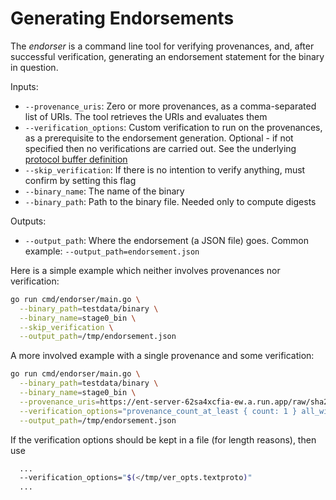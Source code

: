# Generating Endorsements

The *endorser* is a command line tool for verifying provenances, and, after successful verification, generating an endorsement statement for the binary in question.

Inputs:
*  `--provenance_uris`: Zero or more provenances, as a comma-separated list of URIs. The tool retrieves the URIs and evaluates them
*  `--verification_options`: Custom verification to run on the provenances, as a prerequisite to the endorsement generation. Optional - if not specified then no verifications are carried out. See the underlying [protocol buffer definition](../../proto/verification_options.proto)
*  `--skip_verification`: If there is no intention to verify anything, must confirm by setting this flag
*  `--binary_name`: The name of the binary
*  `--binary_path`: Path to the binary file. Needed only to compute digests

Outputs:
*  `--output_path`: Where the endorsement (a JSON file) goes. Common example: `--output_path=endorsement.json`

Here is a simple example which neither involves provenances nor verification:

```bash
go run cmd/endorser/main.go \
  --binary_path=testdata/binary \
  --binary_name=stage0_bin \
  --skip_verification \
  --output_path=/tmp/endorsement.json
```

A more involved example with a single provenance and some verification:

```bash
go run cmd/endorser/main.go \
  --binary_path=testdata/binary \
  --binary_name=stage0_bin \
  --provenance_uris=https://ent-server-62sa4xcfia-ew.a.run.app/raw/sha2-256:94f2b47418b42dde64f678a9d348dde887bfe4deafc8b43f611240fee6cc750a \
  --verification_options="provenance_count_at_least { count: 1 } all_with_build_command {} all_with_binary_digests { digests { hexdecimal { key: 18 value: '70a4fae8cd01e8e509f0d29efe9cf810192ad9b606fcf66fb6c4cbfee40fd951'}}}" \
  --output_path=/tmp/endorsement.json
```

If the verification options should be kept in a file (for length reasons), then use
```bash
  ...
  --verification_options="$(</tmp/ver_opts.textproto)"
  ...
```
